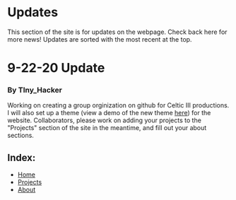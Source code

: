 # Updates
This section of the site is for updates on the webpage. Check back here for more news! Updates are sorted with the most recent at the top.

# 9-22-20 Update
### By TIny_Hacker
Working on creating a group orginization on github for Celtic III productions. I will also set up a theme (view a demo of the new theme [here](https://longpdo.github.io/neumorphism/))
for the website. Collaborators, please work on adding your projects to the "Projects" section of the site in the meantime, and fill out your about sections.

## Index:
* [Home](https://c3productions.github.io)
* [Projects](https://c3productions.github.io/projects)
* [About](https://c3productions.github.io/about)
